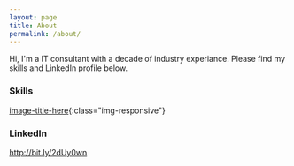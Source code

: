 ```yaml
---
layout: page
title: About
permalink: /about/
---
```


Hi, I'm a IT consultant with a decade of industry experiance. Please find my skills and LinkedIn profile below.

### Skills

[image-title-here](/path/to/SkillSet.png){:class="img-responsive"}

### LinkedIn

http://bit.ly/2dUy0wn

[comment]: [email@domain.com](mailto:email@domain.com)
